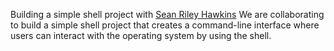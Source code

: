  Building a simple shell project with [Sean Riley Hawkins](https://github.com/rileyhawk1417)
 We are collaborating to build a simple shell project that creates a command-line interface
 where users can interact with the operating system by using the shell.
